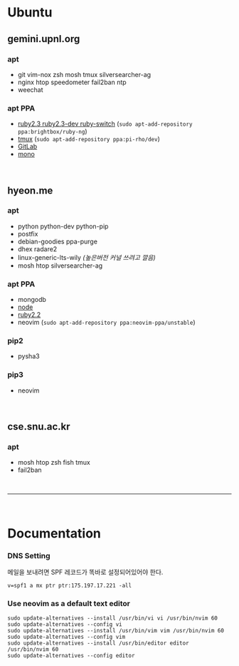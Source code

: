 Ubuntu
========

gemini.upnl.org
--------
### apt
- git vim-nox zsh mosh tmux silversearcher-ag
- nginx htop speedometer fail2ban ntp
- weechat

### apt PPA
- [ruby2.3 ruby2.3-dev ruby-switch](https://www.brightbox.com/docs/ruby/ubuntu/) (`sudo apt-add-repository ppa:brightbox/ruby-ng`)
- [tmux](https://launchpad.net/~pi-rho/+archive/ubuntu/dev) (`sudo apt-add-repository ppa:pi-rho/dev`)
- [GitLab](https://about.gitlab.com/downloads/#ubuntu1404)
- [mono](http://www.mono-project.com/docs/getting-started/install/linux/)

<br>

hyeon.me
--------
### apt
- python python-dev python-pip
- postfix
- debian-goodies ppa-purge
- dhex radare2
- linux-generic-lts-wily *(높은버전 커널 쓰려고 깔음)*
- mosh htop silversearcher-ag

### apt PPA
- mongodb
- [node](https://github.com/joyent/node/wiki/Installing-Node.js-via-package-manager#debian-and-ubuntu-based-linux-distributions)
- [ruby2.2](https://www.brightbox.com/blog/2015/01/05/ruby-2-2-0-packages-for-ubuntu/)
- neovim (`sudo apt-add-repository ppa:neovim-ppa/unstable`)

### pip2
- pysha3

### pip3
- neovim

<br>

cse.snu.ac.kr
--------
### apt
- mosh htop zsh fish tmux
- fail2ban



<br>

--------

<br>



Documentation
========
### DNS Setting
메일을 보내려면 SPF 레코드가 똑바로 설정되어있어야 한다.

    v=spf1 a mx ptr ptr:175.197.17.221 -all

### Use neovim as a default text editor
```shell
sudo update-alternatives --install /usr/bin/vi vi /usr/bin/nvim 60
sudo update-alternatives --config vi
sudo update-alternatives --install /usr/bin/vim vim /usr/bin/nvim 60
sudo update-alternatives --config vim
sudo update-alternatives --install /usr/bin/editor editor /usr/bin/nvim 60
sudo update-alternatives --config editor
```
